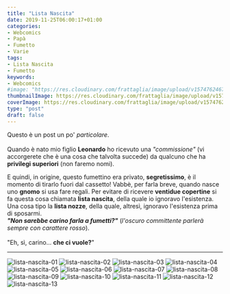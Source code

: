 ```yaml
---
title: "Lista Nascita"
date: 2019-11-25T06:00:17+01:00
categories:
- Webcomics
- Papà
- Fumetto
- Varie
tags:
- Lista Nascita
- Fumetto
keywords:
- Webcomics
#image: "https://res.cloudinary.com/frattaglia/image/upload/v1574762467/lista-nascita/lista-nascita-01_tphrxn.jpg"
thumbnailImage: https://res.cloudinary.com/frattaglia/image/upload/v1574762467/lista-nascita/lista-nascita-01_tphrxn.jpg
coverImage: https://res.cloudinary.com/frattaglia/image/upload/v1574762460/lista-nascita/lista-nascita-13_rknfsa.jpg
type: "post"
draft: false
---
```

Questo è un post un po' *particolare*.\
\
Quando è nato mio figlio <span class="rosso">**Leonardo**</span> ho ricevuto una *"commissione"* (vi accorgerete che è una cosa che talvolta succede) da qualcuno che ha **privilegi superiori** (non faremo nomi).
<!--more-->
E quindi, in origine, questo fumettino era privato, **segretissimo**, è il momento di tirarlo fuori dal cassetto!
Vabbè, per farla breve, quando nasce uno **gnomo** si usa fare regali. Per evitare di ricevere **ventidue copertine** si fa questa cosa chiamata **lista nascita**, della quale io ignoravo l'esistenza.\
Una cosa tipo la **lista nozze**, della quale, altresì, ignoravo l'esistenza prima di sposarmi.\
<span class="rosso">***"Non sarebbe carino farla a fumetti?"***</span> (*l'oscuro committente parlerà sempre con carattere <span class="rosso">rosso</span>*).\
\
"Eh, sì, carino... **che ci vuole?**"
____
![lista-nascita-01](https://res.cloudinary.com/frattaglia/image/upload/v1574762467/lista-nascita/lista-nascita-01_tphrxn.jpg)
![lista-nascita-02](https://res.cloudinary.com/frattaglia/image/upload/v1574762465/lista-nascita/lista-nascita-02_a0thmp.jpg)
![lista-nascita-03](https://res.cloudinary.com/frattaglia/image/upload/v1574762460/lista-nascita/lista-nascita-03_rwvanc.jpg)
![lista-nascita-04](https://res.cloudinary.com/frattaglia/image/upload/v1574762462/lista-nascita/lista-nascita-04_cket0t.jpg)
![lista-nascita-05](https://res.cloudinary.com/frattaglia/image/upload/v1574762463/lista-nascita/lista-nascita-05_jr2a1x.jpg)
![lista-nascita-06](https://res.cloudinary.com/frattaglia/image/upload/v1574762463/lista-nascita/lista-nascita-06_wcgnca.jpg)
![lista-nascita-07](https://res.cloudinary.com/frattaglia/image/upload/v1574762463/lista-nascita/lista-nascita-07_wazdeh.jpg)
![lista-nascita-08](https://res.cloudinary.com/frattaglia/image/upload/v1574762464/lista-nascita/lista-nascita-08_pjmbkl.jpg)
![lista-nascita-09](https://res.cloudinary.com/frattaglia/image/upload/v1574762465/lista-nascita/lista-nascita-09_t34fuy.jpg)
![lista-nascita-10](https://res.cloudinary.com/frattaglia/image/upload/v1574762461/lista-nascita/lista-nascita-10_c32qmn.jpg)
![lista-nascita-11](https://res.cloudinary.com/frattaglia/image/upload/v1574762464/lista-nascita/lista-nascita-11_wpwyci.jpg)
![lista-nascita-12](https://res.cloudinary.com/frattaglia/image/upload/v1574762465/lista-nascita/lista-nascita-12_dmzyum.jpg)
![lista-nascita-13](https://res.cloudinary.com/frattaglia/image/upload/v1574762460/lista-nascita/lista-nascita-13_rknfsa.jpg)
